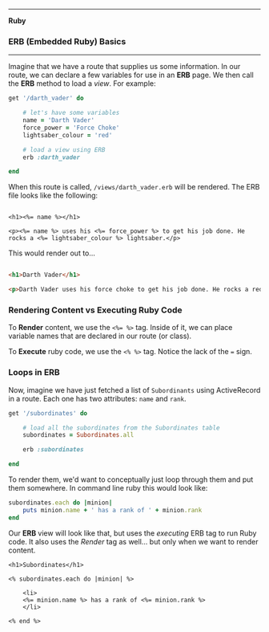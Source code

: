 ___

<strong>Ruby</strong>
<h3>ERB (Embedded Ruby) Basics</h3>

---

Imagine that we have a route that supplies us some information. In our route, we can declare a few variables for use in an **ERB** page. We then call the **ERB** method to load a *view*. For example:

```ruby
get '/darth_vader' do

	# let's have some variables
	name = 'Darth Vader'
	force_power = 'Force Choke'
	lightsaber_colour = 'red'

	# load a view using ERB
	erb :darth_vader

end
```

When this route is called, `/views/darth_vader.erb` will be rendered. The ERB file looks like the following:

```erb

<h1><%= name %></h1>

<p><%= name %> uses his <%= force_power %> to get his job done. He rocks a <%= lightsaber_colour %> lightsaber.</p>

```

This would render out to...

```html

<h1>Darth Vader</h1>

<p>Darth Vader uses his force choke to get his job done. He rocks a red lightsaber.</p>
```

### Rendering Content vs Executing Ruby Code

To **Render** content, we use the `<%= %>` tag. Inside of it, we can place variable names that are declared in our route (or class).

To **Execute** ruby code, we use the `<% %>` tag. Notice the lack of the `=` sign.

### Loops in ERB

Now, imagine we have just fetched a list of `Subordinants` using ActiveRecord in a route. Each one has two attributes: `name` and `rank`.

```ruby
get '/subordinates' do

	# load all the subordinates from the Subordinates table
	subordinates = Subordinates.all

	erb :subordinates

end
```
To render them, we'd want to conceptually just loop through them and put them somewhere. In command line ruby this would look like:

```ruby
subordinates.each do |minion|
	puts minion.name + ' has a rank of ' + minion.rank
end
```

Our **ERB** view will look like that, but uses the *executing* ERB tag to run Ruby code. It also uses the *Render* tag as well... but only when we want to render content.

```erb
<h1>Subordinates</h1>

<% subordinates.each do |minion| %>

	<li>
	<%= minion.name %> has a rank of <%= minion.rank %>
	</li>

<% end %>
```

